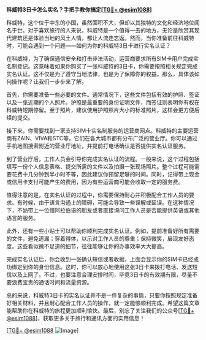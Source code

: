 **科威特3日卡怎么实名？手把手教你搞定[[TG💪+ @esim1088](https://t.me/s/esim1088)]**

科威特，这个位于中东的小国，虽然面积不大，但却以其独特的文化和经济地位闻名于世。对于喜欢旅行的人来说，科威特是一个值得一去的地方，无论是欣赏其现代建筑还是体验当地的风土人情，都让人流连忘返。然而，当你准备前往科威特时，可能会遇到一个问题——如何为你的科威特3日卡进行实名认证？

在科威特，为了确保通信安全和打击非法活动，运营商要求所有SIM卡用户完成实名制登记。这意味着如果你购买了一张科威特的3日卡，你需要按照相关规定完成实名认证。这不仅是为了遵守当地法律，也是为了保障你的权益。那么，具体该如何操作呢？让我们一步步来了解。

首先，你需要准备一些必要的文件。通常情况下，这些文件包括有效的护照、签证以及一张近期的个人照片。护照是最重要的身份证明文件，而签证则表明你有权在科威特短期停留。至于照片，建议使用护照照片大小的标准照片，这样会更方便后续的提交。

接下来，你需要找到一家支持SIM卡实名制服务的运营商网点。科威特的主要运营商有ZAIN、VIVA和STC等，它们在各大城市都有分布广泛的营业厅。你可以通过手机地图搜索附近的营业厅地址，并提前打电话确认是否提供实名认证服务。

到了营业厅后，工作人员会引导你完成实名认证的流程。一般来说，这个过程包括填写一份个人信息表格、提交所需的文件以及拍摄一张现场照片。整个过程可能需要花费十几分钟到半小时不等，因此建议你预留足够的时间。同时，记得带上现金或信用卡支付可能产生的费用，因为有些运营商可能会收取一定的服务费。

值得注意的是，在实名认证的过程中，你需要保持耐心并积极配合工作人员的要求。有时候，由于语言沟通上的障碍，可能会导致一些误解或延误。在这种情况下，不妨带上一位懂阿拉伯语的朋友或者直接询问工作人员是否能提供英语或其他语言的服务。

此外，还有一些小贴士可以帮助你顺利完成实名认证。例如，提前准备好所有需要的文件，避免遗漏；穿着得体，以示对工作人员的尊重；保持微笑，展现友好态度。这些看似微不足道的细节，往往能够让你的办事效率大大提高。

完成实名认证后，你会收到一张确认短信或者收据，上面会显示你的SIM卡已经成功绑定到你的身份信息。这时，你可以放心地使用这张3日卡来拨打电话、发送短信以及上网了。不过，也要注意合理安排时间，毕竟3日卡的有效期有限，尽量不要浪费宝贵的通话时间和流量资源。

总的来说，科威特3日卡的实名认证并不是一件复杂的事情，只要你按照规定准备好相关材料，并且耐心配合工作人员的操作，就一定能够顺利完成。希望这篇文章能帮助你在科威特的旅程更加顺利愉快。最后，别忘了关注我们的公众号[[TG💪+ @esim1088](https://t.me/s/esim1088)]，获取更多关于旅行和通讯方面的实用信息！

[[TG💪+ @esim1088](https://t.me/s/esim1088) ![Image](https://i.postimg.cc/4NQfJmqS/Snipaste-2025-05-13-00-14-12.png)]